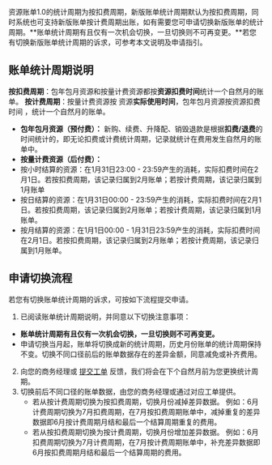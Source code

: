 资源账单1.0的统计周期为按扣费周期，新版账单统计周期默认为按扣费周期，同时系统也可支持新版账单按计费周期出账，如有需要您可申请切换新版账单的统计周期。**账单统计周期有且仅有一次机会切换，一旦切换则不可再变更。**若您有切换新版账单统计周期的诉求，可参考本文说明及申请指引。


## 账单统计周期说明
**按扣费周期**：包年包月资源和按量计费资源都按**资源扣费时间**统计一个自然月的账单。
**按计费周期**：按量计费资源按 资源**实际使用时间**，包年包月资源按资源扣费时间 ，统计一个自然月的账单。

- **包年包月资源（预付费）：**
新购、续费、升降配、销毁退款是根据**扣费/退费**的时间统计的，即无论扣费或计费统计周期，记录就统计在费用发生自然月的账单中。
- **按量计费资源（后付费）：**
 - 按小时结算的资源：在1月31日23:00 - 23:59产生的消耗，实际扣费时间在2月1日。若按扣费周期，该记录归属到2月账单；若按计费周期，该记录归属到1月账单
 - 按日结算的资源：在1月31日00:00 - 23:59产生的消耗，实际扣费时间在2月1日。若按扣费周期，该记录归属到2月账单；若按计费周期，该记录归属到1月账单。
 - 按月结算的资源：在1月1日00:00 - 1月31日23:59产生的消耗，实际扣费时间在2月1日。若按扣费周期，该记录归属到2月账单；若按计费周期，该记录归属到1月账单。




## 申请切换流程
若您有切换账单统计周期的诉求，可按如下流程提交申请。
1. 已阅读账单统计周期说明，并同意以下切换注意事项：
 -  **账单统计周期有且仅有一次机会切换，一旦切换则不可再变更。**
 - 申请切换当月起，账单将切换成新的统计周期，历史月份账单的统计周期保持不变。切换不同口径前后的账单数据存在的差异金额，同意减免或补齐费用。
2. 向您的商务经理或 [提交工单](https://console.cloud.tencent.com/workorder/category) 反馈，我们将会在下个自然月前为您更换统计周期。
3. 切换前后不同口径的账单数据，由您的商务经理或通过对应工单提供。
    - 若从按计费周期切换为按扣费周期，切换月份减掉差异数据。
     例如：6月计费周期切换为7月扣费周期，在7月按扣费周期账单中，减掉重复的差异数据即6月按计费周期月结和最后一个结算周期重复的费用。
    - 若从按扣费周期切换为按计费周期，切换月份增加差异数据。
     例如：6月扣费周期切换为7月计费周期，在7月按计费周期账单中，补充差异数据即6月按扣费周期月结和最后一个结算周期的费用。
